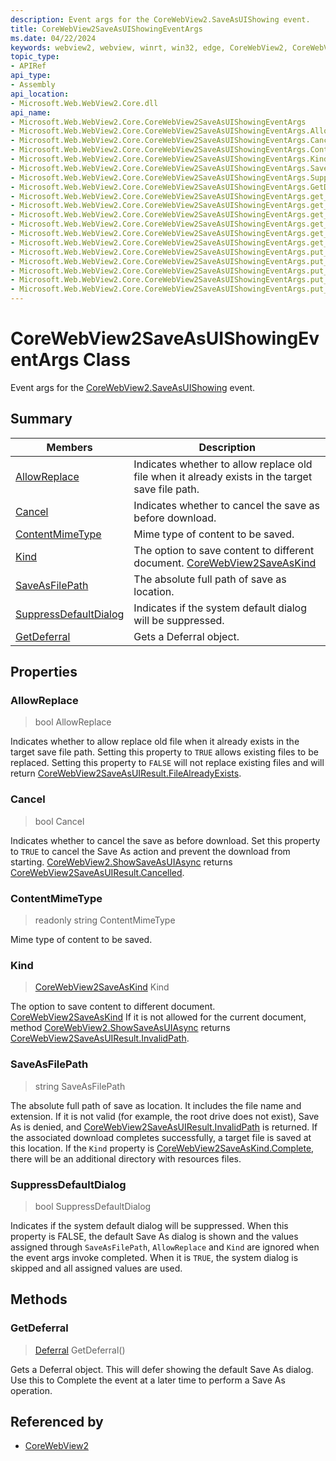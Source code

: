 ```yaml
---
description: Event args for the CoreWebView2.SaveAsUIShowing event.
title: CoreWebView2SaveAsUIShowingEventArgs
ms.date: 04/22/2024
keywords: webview2, webview, winrt, win32, edge, CoreWebView2, CoreWebView2Controller, browser control, edge html, CoreWebView2SaveAsUIShowingEventArgs
topic_type:
- APIRef
api_type:
- Assembly
api_location:
- Microsoft.Web.WebView2.Core.dll
api_name:
- Microsoft.Web.WebView2.Core.CoreWebView2SaveAsUIShowingEventArgs
- Microsoft.Web.WebView2.Core.CoreWebView2SaveAsUIShowingEventArgs.AllowReplace
- Microsoft.Web.WebView2.Core.CoreWebView2SaveAsUIShowingEventArgs.Cancel
- Microsoft.Web.WebView2.Core.CoreWebView2SaveAsUIShowingEventArgs.ContentMimeType
- Microsoft.Web.WebView2.Core.CoreWebView2SaveAsUIShowingEventArgs.Kind
- Microsoft.Web.WebView2.Core.CoreWebView2SaveAsUIShowingEventArgs.SaveAsFilePath
- Microsoft.Web.WebView2.Core.CoreWebView2SaveAsUIShowingEventArgs.SuppressDefaultDialog
- Microsoft.Web.WebView2.Core.CoreWebView2SaveAsUIShowingEventArgs.GetDeferral
- Microsoft.Web.WebView2.Core.CoreWebView2SaveAsUIShowingEventArgs.get_AllowReplace
- Microsoft.Web.WebView2.Core.CoreWebView2SaveAsUIShowingEventArgs.get_Cancel
- Microsoft.Web.WebView2.Core.CoreWebView2SaveAsUIShowingEventArgs.get_ContentMimeType
- Microsoft.Web.WebView2.Core.CoreWebView2SaveAsUIShowingEventArgs.get_Kind
- Microsoft.Web.WebView2.Core.CoreWebView2SaveAsUIShowingEventArgs.get_SaveAsFilePath
- Microsoft.Web.WebView2.Core.CoreWebView2SaveAsUIShowingEventArgs.get_SuppressDefaultDialog
- Microsoft.Web.WebView2.Core.CoreWebView2SaveAsUIShowingEventArgs.put_AllowReplace
- Microsoft.Web.WebView2.Core.CoreWebView2SaveAsUIShowingEventArgs.put_Cancel
- Microsoft.Web.WebView2.Core.CoreWebView2SaveAsUIShowingEventArgs.put_Kind
- Microsoft.Web.WebView2.Core.CoreWebView2SaveAsUIShowingEventArgs.put_SaveAsFilePath
- Microsoft.Web.WebView2.Core.CoreWebView2SaveAsUIShowingEventArgs.put_SuppressDefaultDialog
---
```


# CoreWebView2SaveAsUIShowingEventArgs Class



Event args for the [CoreWebView2.SaveAsUIShowing](corewebview2.md#saveasuishowing) event.

## Summary

Members|Description
--|--
[AllowReplace](#allowreplace) | Indicates whether to allow replace old file when it already exists in the target save file path.
[Cancel](#cancel) | Indicates whether to cancel the save as before download.
[ContentMimeType](#contentmimetype) | Mime type of content to be saved.
[Kind](#kind) | The option to save content to different document. [CoreWebView2SaveAsKind](corewebview2saveaskind.md)
[SaveAsFilePath](#saveasfilepath) | The absolute full path of save as location.
[SuppressDefaultDialog](#suppressdefaultdialog) | Indicates if the system default dialog will be suppressed.
[GetDeferral](#getdeferral) | Gets a Deferral object.

## Properties

### AllowReplace

>  bool AllowReplace

Indicates whether to allow replace old file when it already exists in the target save file path.
Setting this property to `TRUE` allows existing files to be replaced. Setting this property to `FALSE` will not replace existing files and will return [CoreWebView2SaveAsUIResult.FileAlreadyExists](corewebview2saveasuiresult.md).

### Cancel

>  bool Cancel

Indicates whether to cancel the save as before download.
Set this property to `TRUE` to cancel the Save As action and prevent the download from starting. [CoreWebView2.ShowSaveAsUIAsync](corewebview2.md#showsaveasuiasync) returns [CoreWebView2SaveAsUIResult.Cancelled](corewebview2saveasuiresult.md).

### ContentMimeType

> readonly  string ContentMimeType

Mime type of content to be saved.

### Kind

>  [CoreWebView2SaveAsKind](corewebview2saveaskind.md) Kind

The option to save content to different document. [CoreWebView2SaveAsKind](corewebview2saveaskind.md)
If it is not allowed for the current document, method [CoreWebView2.ShowSaveAsUIAsync](corewebview2.md#showsaveasuiasync) returns [CoreWebView2SaveAsUIResult.InvalidPath](corewebview2saveasuiresult.md).

### SaveAsFilePath

>  string SaveAsFilePath

The absolute full path of save as location.
It includes the file name and extension. If it is not valid (for example, the root drive does not exist), Save As is denied, and [CoreWebView2SaveAsUIResult.InvalidPath](corewebview2saveasuiresult.md) is returned. If the associated download completes successfully, a target file is saved at this location. If the `Kind` property is [CoreWebView2SaveAsKind.Complete](corewebview2saveaskind.md#complete), there will be an additional directory with resources files.

### SuppressDefaultDialog

>  bool SuppressDefaultDialog

Indicates if the system default dialog will be suppressed.
When this property is FALSE, the default Save As dialog is shown and the values assigned through `SaveAsFilePath`, `AllowReplace` and `Kind` are ignored when the event args invoke completed. When it is `TRUE`, the system dialog is skipped and all assigned values are used.



## Methods

### GetDeferral

> [Deferral](/uwp/api/Windows.Foundation.Deferral) GetDeferral()

Gets a Deferral object.
This will defer showing the default Save As dialog. Use this to Complete the event at a later time to perform a Save As operation.







## Referenced by

- [CoreWebView2](corewebview2.md)
